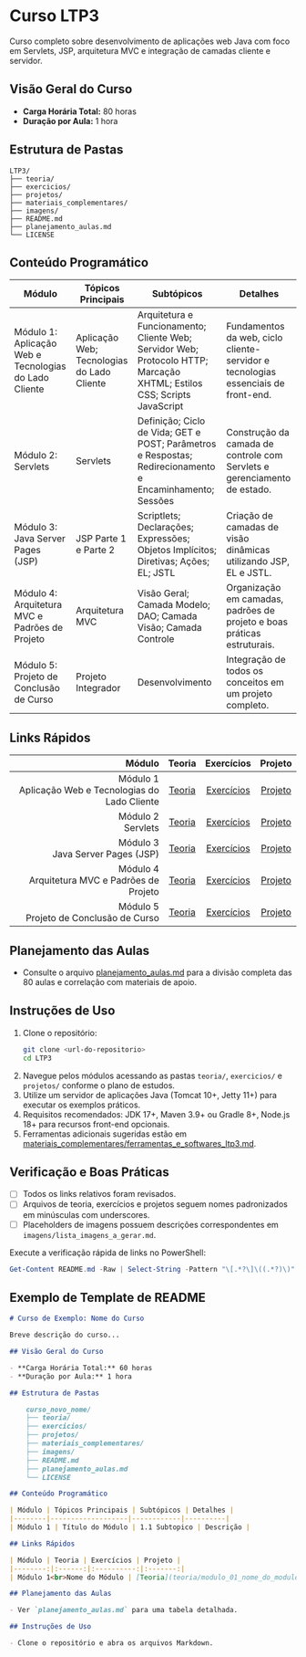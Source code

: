 # Curso LTP3

Curso completo sobre desenvolvimento de aplicações web Java com foco em Servlets, JSP, arquitetura MVC e integração de camadas cliente e servidor.

## Visão Geral do Curso

- **Carga Horária Total:** 80 horas
- **Duração por Aula:** 1 hora

## Estrutura de Pastas

```
LTP3/
├── teoria/
├── exercicios/
├── projetos/
├── materiais_complementares/
├── imagens/
├── README.md
├── planejamento_aulas.md
└── LICENSE
```

## Conteúdo Programático

| Módulo | Tópicos Principais | Subtópicos | Detalhes |
|--------|-------------------|------------|----------|
| Módulo 1: Aplicação Web e Tecnologias do Lado Cliente | Aplicação Web; Tecnologias do Lado Cliente | Arquitetura e Funcionamento; Cliente Web; Servidor Web; Protocolo HTTP; Marcação XHTML; Estilos CSS; Scripts JavaScript | Fundamentos da web, ciclo cliente-servidor e tecnologias essenciais de front-end. |
| Módulo 2: Servlets | Servlets | Definição; Ciclo de Vida; GET e POST; Parâmetros e Respostas; Redirecionamento e Encaminhamento; Sessões | Construção da camada de controle com Servlets e gerenciamento de estado. |
| Módulo 3: Java Server Pages (JSP) | JSP Parte 1 e Parte 2 | Scriptlets; Declarações; Expressões; Objetos Implícitos; Diretivas; Ações; EL; JSTL | Criação de camadas de visão dinâmicas utilizando JSP, EL e JSTL. |
| Módulo 4: Arquitetura MVC e Padrões de Projeto | Arquitetura MVC | Visão Geral; Camada Modelo; DAO; Camada Visão; Camada Controle | Organização em camadas, padrões de projeto e boas práticas estruturais. |
| Módulo 5: Projeto de Conclusão de Curso | Projeto Integrador | Desenvolvimento | Integração de todos os conceitos em um projeto completo. |

## Links Rápidos

| Módulo | Teoria | Exercícios | Projeto |
|--------:|:------:|:----------:|:-------:|
| Módulo 1<br>Aplicação Web e Tecnologias do Lado Cliente | [Teoria](teoria/modulo_01_aplicacao_web_e_tecnologias_do_lado_cliente.md) | [Exercícios](exercicios/modulo_01_exercicios_aplicacao_web_e_tecnologias_do_lado_cliente.md) | [Projeto](projetos/modulo_01_projeto_aplicacao_web_e_tecnologias_do_lado_cliente.md) |
| Módulo 2<br>Servlets | [Teoria](teoria/modulo_02_servlets.md) | [Exercícios](exercicios/modulo_02_exercicios_servlets.md) | [Projeto](projetos/modulo_02_projeto_servlets.md) |
| Módulo 3<br>Java Server Pages (JSP) | [Teoria](teoria/modulo_03_java_server_pages_parte_1.md) | [Exercícios](exercicios/modulo_03_exercicios_java_server_pages.md) | [Projeto](projetos/modulo_03_projeto_java_server_pages.md) |
| Módulo 4<br>Arquitetura MVC e Padrões de Projeto | [Teoria](teoria/modulo_04_arquitetura_mvc_e_padroes_de_projeto.md) | [Exercícios](exercicios/modulo_04_exercicios_arquitetura_mvc_e_padroes_de_projeto.md) | [Projeto](projetos/modulo_04_projeto_arquitetura_mvc_e_padroes_de_projeto.md) |
| Módulo 5<br>Projeto de Conclusão de Curso | [Teoria](teoria/modulo_05_projeto_de_conclusao_de_curso.md) | [Exercícios](exercicios/modulo_05_exercicios_projeto_de_conclusao_de_curso.md) | [Projeto](projetos/modulo_05_projeto_de_conclusao_de_curso.md) |

## Planejamento das Aulas

- Consulte o arquivo [planejamento_aulas.md](planejamento_aulas.md) para a divisão completa das 80 aulas e correlação com materiais de apoio.

## Instruções de Uso

1. Clone o repositório:
   ```bash
   git clone <url-do-repositorio>
   cd LTP3
   ```
2. Navegue pelos módulos acessando as pastas `teoria/`, `exercicios/` e `projetos/` conforme o plano de estudos.
3. Utilize um servidor de aplicações Java (Tomcat 10+, Jetty 11+) para executar os exemplos práticos.
4. Requisitos recomendados: JDK 17+, Maven 3.9+ ou Gradle 8+, Node.js 18+ para recursos front-end opcionais.
5. Ferramentas adicionais sugeridas estão em [materiais_complementares/ferramentas_e_softwares_ltp3.md](materiais_complementares/ferramentas_e_softwares_ltp3.md).

## Verificação e Boas Práticas

- [ ] Todos os links relativos foram revisados.
- [ ] Arquivos de teoria, exercícios e projetos seguem nomes padronizados em minúsculas com underscores.
- [ ] Placeholders de imagens possuem descrições correspondentes em `imagens/lista_imagens_a_gerar.md`.

Execute a verificação rápida de links no PowerShell:

```powershell
Get-Content README.md -Raw | Select-String -Pattern "\[.*?\]\((.*?)\)" -AllMatches | ForEach-Object { $_.Matches } | ForEach-Object { $_.Groups[1].Value } | ForEach-Object { if (-Not (Test-Path $_)) { Write-Host "Link quebrado: $_" } }
```

## Exemplo de Template de README

~~~~markdown
# Curso de Exemplo: Nome do Curso

Breve descrição do curso...

## Visão Geral do Curso

- **Carga Horária Total:** 60 horas
- **Duração por Aula:** 1 hora

## Estrutura de Pastas

    curso_novo_nome/
    ├── teoria/
    ├── exercicios/
    ├── projetos/
    ├── materiais_complementares/
    ├── imagens/
    ├── README.md
    ├── planejamento_aulas.md
    └── LICENSE

## Conteúdo Programático

| Módulo | Tópicos Principais | Subtópicos | Detalhes |
|--------|-------------------|------------|----------|
| Módulo 1 | Título do Módulo | 1.1 Subtopico | Descrição |

## Links Rápidos

| Módulo | Teoria | Exercícios | Projeto |
|--------:|:------:|:----------:|:-------:|
| Módulo 1<br>Nome do Módulo | [Teoria](teoria/modulo_01_nome_do_modulo.md) | [Exercícios](exercicios/modulo_01_exercicios_nome_do_modulo.md) | [Projeto](projetos/modulo_01_projeto_nome_do_modulo.md) |

## Planejamento das Aulas

- Ver `planejamento_aulas.md` para uma tabela detalhada.

## Instruções de Uso

- Clone o repositório e abra os arquivos Markdown.
~~~~
